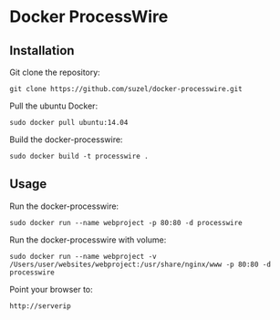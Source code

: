 # Docker ProcessWire

## Installation

Git clone the repository: 

```
git clone https://github.com/suzel/docker-processwire.git
```

Pull the ubuntu Docker:

```
sudo docker pull ubuntu:14.04
```

Build the docker-processwire:

```
sudo docker build -t processwire .
```

## Usage

Run the docker-processwire:

```
sudo docker run --name webproject -p 80:80 -d processwire
```

Run the docker-processwire with volume:

```
sudo docker run --name webproject -v /Users/user/websites/webproject:/usr/share/nginx/www -p 80:80 -d processwire
```

Point your browser to:

```
http://serverip
```